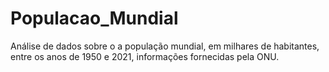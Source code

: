 # Populacao_Mundial
Análise de dados sobre o a população mundial, em milhares de habitantes, entre os anos de 1950 e 2021, informações fornecidas pela ONU.
